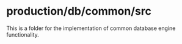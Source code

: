 # production/db/common/src
This is a folder for the implementation of common database engine functionality.

